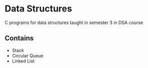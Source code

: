 # Data Structures
C programs for data structures taught in semester 3 in DSA course 
## Contains 
* Stack
* Circular Queue
* Linked List
